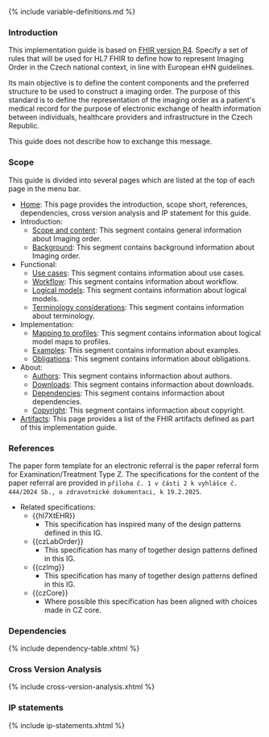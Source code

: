 {% include variable-definitions.md %}

### Introduction

This implementation guide is based on [FHIR version R4](https://hl7.org/fhir/R4/). Specify a set of rules that will be used for HL7 FHIR to define how to represent Imaging Order in the Czech national context, in line with European eHN guidelines.

Its main objective is to define the content components and the preferred structure to be used to construct a imaging order. The purpose of this standard is to define the representation of the imaging order as a patient's medical record for the purpose of electronic exchange of health information between individuals, healthcare providers and infrastructure in the Czech Republic. 

This guide does not describe how to exchange this message.

### Scope

This guide is divided into several pages which are listed at the top of each page in the menu bar.

- [Home](index.html): This page provides the introduction, scope short, references, dependencies, cross version analysis and IP statement for this guide.
- Introduction:
  - [Scope and content](scope-and-content.html): This segment contains general information about Imaging order.
  - [Background](background.html): This segment contains background information about Imaging order. 
- Functional:
  - [Use cases](use-cases.html): This segment contains information about use cases. 
  - [Workflow](workflow.html): This segment contains information about workflow. 
  - [Logical models](logical-models.html): This segment contains information about logical models. 
  - [Terminology considerations](terminology-considerations.html): This segment contains information about terminology. 
- Implementation:
  - [Mapping to profiles](model-map.html): This segment contains information about logical model maps to profiles.
  - [Examples](examples.html): This segment contains information about examples.
  - [Obligations](obligations.html): This segment contains information about obligations.
- About:
  - [Authors](authors.html): This segment contains informaction about authors.
  - [Downloads](downloads.html): This segment contains informaction about downloads.
  - [Dependencies](dependencies.html): This segment contains informaction about dependencies.
  - [Copyright](copyright.html): This segment contains informaction about copyright.
- [Artifacts](artifacts.html): This page provides a list of the FHIR artifacts defined as part of this implementation guide.

### References

The paper form template for an electronic referral is the paper referral form for Examination/Treatment Type Z. The specifications for the content of the paper referral are provided in `příloha č. 1 v části 2 k vyhlášce č. 444/2024 Sb., o zdravotnické dokumentaci, k 19.2.2025`.

* Related specifications:
  * {{hl7XtEHR}}
    * This specification has inspired many of the design patterns defined in this IG.
  * {{czLabOrder}}
    * This specification has many of together design patterns defined in this IG.
  * {{czImg}}
    * This specification has many of together design patterns defined in this IG.
  * {{czCore}}
    * Where possible this specification has been aligned with choices made in CZ core.

### Dependencies

{% include dependency-table.xhtml %}

### Cross Version Analysis

{% include cross-version-analysis.xhtml %}

### IP statements

{% include ip-statements.xhtml %}

